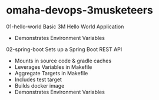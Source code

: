# omaha-devops-3musketeers

01-hello-world
Basic 3M Hello World Application

- Demonstrates Environment Variables

02-spring-boot
Sets up a Spring Boot REST API

- Mounts in source code & gradle caches
- Leverages Variables in Makefile
- Aggregate Targets in Makefile
- Includes test target
- Builds docker image
- Demonstrates Environment Variables
